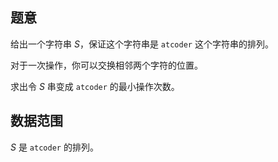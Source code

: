 ## 题意

给出一个字符串 $S$，保证这个字符串是 `atcoder` 这个字符串的排列。

对于一次操作，你可以交换相邻两个字符的位置。

求出令 $S$ 串变成 `atcoder` 的最小操作次数。

## 数据范围

$S$ 是 `atcoder` 的排列。
